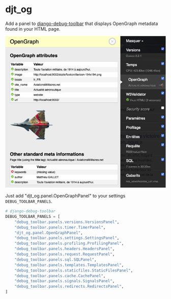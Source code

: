 djt_og
======

Add a panel to [django-debug-toolbar](https://github.com/jazzband/django-debug-toolbar) that displays OpenGraph metadata found in your HTML page.

![Screenshot](djt_og.png)

Just add "djt_og.panel.OpenGraphPanel" to your settings `DEBUG_TOOLBAR_PANELS`.

```python
# django-debug-toolbar
DEBUG_TOOLBAR_PANELS = [
    "debug_toolbar.panels.versions.VersionsPanel",
    "debug_toolbar.panels.timer.TimerPanel",
    "djt_og.panel.OpenGraphPanel",
    "debug_toolbar.panels.settings.SettingsPanel",
    "debug_toolbar.panels.profiling.ProfilingPanel",
    "debug_toolbar.panels.headers.HeadersPanel",
    "debug_toolbar.panels.request.RequestPanel",
    "debug_toolbar.panels.sql.SQLPanel",
    "debug_toolbar.panels.templates.TemplatesPanel",
    "debug_toolbar.panels.staticfiles.StaticFilesPanel",
    "debug_toolbar.panels.cache.CachePanel",
    "debug_toolbar.panels.signals.SignalsPanel",
    "debug_toolbar.panels.redirects.RedirectsPanel",
]
```


